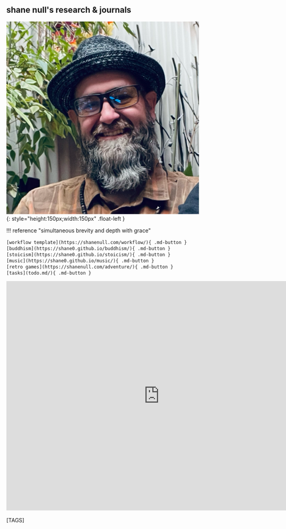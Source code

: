 
## shane null's research & journals

![shane null](images/shane0.png){: style="height:150px;width:150px" .float-left }

!!! reference "simultaneous brevity and depth with grace"

    [workflow template](https://shanenull.com/workflow/){ .md-button } 
    [buddhism](https://shane0.github.io/buddhism/){ .md-button } 
    [stoicism](https://shane0.github.io/stoicism/){ .md-button }
    [music](https://shane0.github.io/music/){ .md-button } 
    [retro games](https://shanenull.com/adventure/){ .md-button } 
    [tasks](todo.md/){ .md-button } 

<iframe width="800" height="600" src="https://www.youtube.com/embed/ET8tI10G0lo" title="shanenull.com screencast" frameborder="0" allow="accelerometer; autoplay; clipboard-write; encrypted-media; gyroscope; picture-in-picture; web-share" allowfullscreen></iframe>

[TAGS]
